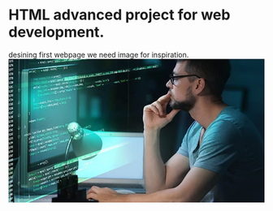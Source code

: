 # HTML advanced project for web development.
desining first webpage we need image for inspiration.
![README](photos/readme.png)